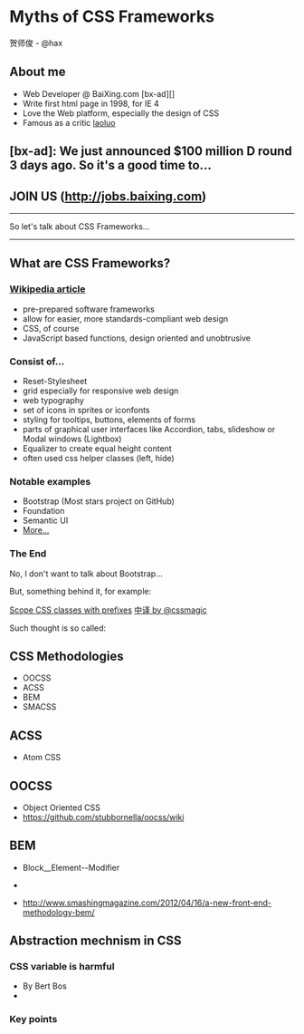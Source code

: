 # Myths of CSS Frameworks

贺师俊 - @hax


## About me

 - Web Developer @ BaiXing.com [bx-ad][]
 - Write first html page in 1998, for IE 4
 - Love the Web platform, especially the design of CSS
 - Famous as a critic [laoluo][]

 [bx-ad]:
 We just announced $100 million D round 3 days ago.
 So it's a good time to...
 ----
 JOIN US
 (http://jobs.baixing.com)
 ----

 [laoluo]: ![我不是为了输赢，我就是认真](http://mmbiz.qpic.cn/mmbiz/agEQQ7NdJSNsicF1gEy6wJTlLd5COiac9YeOyn6iazca5icBtsWRxrtlwas0cuKCIMLWibHdNuO5w5R3T3plRzG1oKA/0)

----

So let's talk about CSS Frameworks...

----

## What are CSS Frameworks?

### [Wikipedia article](http://en.wikipedia.org/wiki/CSS_frameworks)

 - pre-prepared software frameworks
 - allow for easier, more standards-compliant web design
 - CSS, of course
 - JavaScript based functions, design oriented and unobtrusive 
 
### Consist of...

   - Reset-Stylesheet
   - grid especially for responsive web design
   - web typography
   - set of icons in sprites or iconfonts
   - styling for tooltips, buttons, elements of forms
   - parts of graphical user interfaces like Accordion, tabs, slideshow or Modal windows (Lightbox)
   - Equalizer to create equal height content
   - often used css helper classes (left, hide)

### Notable examples

   - Bootstrap (Most stars project on GitHub)
   - Foundation
   - Semantic UI
   - [More...](http://usablica.github.io/front-end-frameworks/compare.html)

### The End

  No, I don't want to talk about Bootstrap...

  But, something behind it, for example:

  [Scope CSS classes with prefixes](http://markdotto.com/2012/02/16/scope-css-classes-with-prefixes/) [中译 by @cssmagic](https://github.com/cssmagic/blog/issues/45)

  Such thought is so called:

## CSS Methodologies

 - OOCSS
 - ACSS
 - BEM
 - SMACSS


## ACSS
 
 - Atom CSS

## OOCSS

 - Object Oriented CSS
 - https://github.com/stubbornella/oocss/wiki

## BEM

 - Block__Element--Modifier
 -

 - http://www.smashingmagazine.com/2012/04/16/a-new-front-end-methodology-bem/

## Abstraction mechnism in CSS

### CSS variable is harmful

 - By Bert Bos
 -

### Key points


